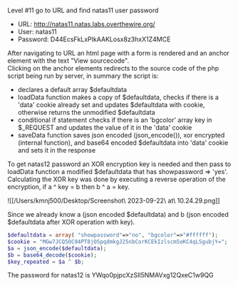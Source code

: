 Level #11 go to URL and find natas11 user password

- URL: http://natas11.natas.labs.overthewire.org/
- User: natas11
- Password: D44EcsFkLxPIkAAKLosx8z3hxX1Z4MCE

After navigating to URL an html page with a form is rendered and an anchor element with the text "View sourcecode".  
Clicking on the anchor elements redirects to the source code of the php script being run by server, in summary the script is:
- declares a default array $defaultdata
- loadData function makes a copy of $defaultdata, checks if there is a 'data' cookie already set and updates $defaultdata with cookie, otherwise returns the unmodified $defaultdata
- conditional if statement checks if there is an 'bgcolor' array key in $_REQUEST and updates the value of it in the 'data' cookie
- saveData function saves json encoded (json_encode()), xor encrypted (internal function), and base64 encoded $defaultdata into 'data' cookie and sets it in the response
  
To get natas12 password an XOR encryption key is needed and then pass to loadData function a modified $defaultdata that has showpassword => 'yes'.  
Calculating the XOR key was done by executing a reverse operation of the encryption, if a ^ key = b then b ^ a = key.  
  
![[/Users/kmnj500/Desktop/Screenshot\ 2023-09-22\ at\ 10.24.29.png]]  
  
Since we already know a (json encoded $defaultdata) and b (json encoded $defaultdata after XOR operation with key).  
  
```PHP
$defaultdata = array( "showpassword"=>"no", "bgcolor"=>"#ffffff");
$cookie = "MGw7JCQ5OC04PT8jOSpqdmkgJ25nbCorKCEkIzlscm5oKC4qLSgubjY=";
$a = json_encode($defaultdata);
$b = base64_decode($cookie);
$key_repeated = $a ^ $b;
```
  
The password for natas12 is YWqo0pjpcXzSIl5NMAVxg12QxeC1w9QG
